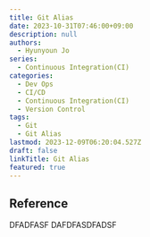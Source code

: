 ```yaml
---
title: Git Alias
date: 2023-10-31T07:46:00+09:00
description: null
authors:
  - Hyunyoun Jo
series:
  - Continuous Integration(CI)
categories:
  - Dev Ops
  - CI/CD
  - Continuous Integration(CI)
  - Version Control
tags:
  - Git
  - Git Alias
lastmod: 2023-12-09T06:20:04.527Z
draft: false
linkTitle: Git Alias
featured: true
---
```


## Reference

DFADFASF
DAFDFASDFADSF
